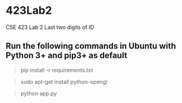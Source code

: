 # 423Lab2
CSE 423 Lab 2 Last two digits of ID

## Run the following commands in Ubuntu with Python 3+ and pip3+ as default
> pip install -r requirements.txt

> sudo apt-get install python-opengl

> python app.py
